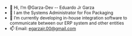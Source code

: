 - 👋 Hi, I’m @Garza-Dev -- Eduardo Jr Garza
- 👀 I am the Systems Administrator for Fox Packaging
- 🌱 I’m currently developing in-house integration software to communicate between our ERP system and other entities
- 📫 Email: egarzajr.00@gmail.com

<!---
Garza-Dev/Garza-Dev is a ✨ special ✨ repository because its `README.md` (this file) appears on your GitHub profile.
You can click the Preview link to take a look at your changes.
--->
